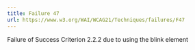 ```yaml
---
title: Failure 47
url: https://www.w3.org/WAI/WCAG21/Techniques/failures/F47
---
```

Failure of Success Criterion 2.2.2 due to using the blink element
